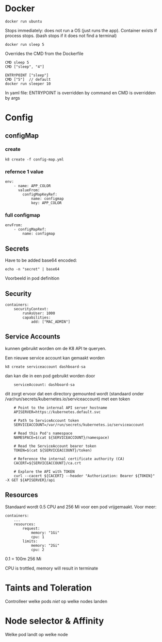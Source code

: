 # Docker

    docker run ubuntu

Stops immediately: does not run a OS (just runs the app). Container exists if process stops. (bash stops if it does not find a terminal)

    docker run sleep 5

Overrides the CMD from the Dockerfile

    CMD sleep 5
    CMD ["sleep", "4"]

    ENTRYPOINT ["sleep"]
    CMD ["5"]  // default
    docker run sleeper 10

In yaml file: ENTRYPOINT is overridden by command en CMD is overridden by args

# Config

## configMap

### create 

    k8 create -f config-map.yml

### refernce 1 value

    env:
        - name: APP_COLOR
          valueFrom:
            configMapKeyRef:
                name: configmap
                key: APP_COLOR

### full configmap

    envFrom:
        - configMapRef:
            name: configmap

## Secrets

Have to be added base64 encoded: 

    echo -n "secret" | base64

Voorbeeld in pod definition

## Security

    containers:
        securityContext:
            runAsUser: 1000
            capabilities:
                add: ["MAC_ADMIN"]


## Service Accounts

kunnen gebruikt worden om de K8 API te queryen. 

Een nieuwe service account kan gemaakt worden

    k8 create serviceaccount dashboard-sa

dan kan die in een pod gebruikt worden door

        serviceAccount: dashboard-sa

dit zorgt ervoor dat een directory gemounted wordt (standaard onder /var/run/secrets/kubernetes.io/serviceaccount) met een token

```
    # Point to the internal API server hostname
    APISERVER=https://kubernetes.default.svc

    # Path to ServiceAccount token
    SERVICEACCOUNT=/var/run/secrets/kubernetes.io/serviceaccount

    # Read this Pod's namespace
    NAMESPACE=$(cat ${SERVICEACCOUNT}/namespace)

    # Read the ServiceAccount bearer token
    TOKEN=$(cat ${SERVICEACCOUNT}/token)

    # Reference the internal certificate authority (CA)
    CACERT=${SERVICEACCOUNT}/ca.crt

    # Explore the API with TOKEN
    curl --cacert ${CACERT} --header "Authorization: Bearer ${TOKEN}" -X GET ${APISERVER}/api

```


## Resources

Standaard wordt 0.5 CPU and 256 Mi voor een pod vrijgemaakt. Voor meer: 

    containers:
        ...
        resources:
            request:
                memory: "1Gi"
                cpu: 1
            limits:
                memory: "2Gi"
                cpu: 2

0.1 = 100m
256 Mi

CPU is trottled, memory will result in terminate

# Taints and Toleration

Controlleer welke pods _niet_ op welke nodes landen

# Node selector & Affinity

Welke pod landt op welke node

